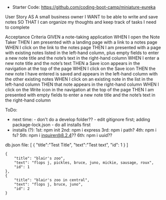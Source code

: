 - Starter Code: 
    https://github.com/coding-boot-camp/miniature-eureka

User Story
AS A small business owner
I WANT to be able to write and save notes
SO THAT I can organize my thoughts and keep track of tasks I need to complete

Acceptance Criteria
GIVEN a note-taking application
WHEN I open the Note Taker
THEN I am presented with a landing page with a link to a notes page
WHEN I click on the link to the notes page
THEN I am presented with a page with existing notes listed in the left-hand column, plus empty fields to enter a new note title and the note’s text in the right-hand column
WHEN I enter a new note title and the note’s text
THEN a Save icon appears in the navigation at the top of the page
WHEN I click on the Save icon
THEN the new note I have entered is saved and appears in the left-hand column with the other existing notes
WHEN I click on an existing note in the list in the left-hand column
THEN that note appears in the right-hand column
WHEN I click on the Write icon in the navigation at the top of the page
THEN I am presented with empty fields to enter a new note title and the note’s text in the right-hand column


ToDo: 
- next time: 
        - don't do a develop folder??
        - edit gitignore first; adding package-lock.json
        - do all installs first
- installs (?): 
    1st: npm init
    2nd: npm i express
    3rd: npm i path?
    4th: npm i fs? 
    5th: npm i inquirer@8.2.4??
    6th: npm i uuid??


db.json file: 
[
    {
        "title":"Test Title",
        "text":"Test text",
        "id": 1
    }
]

    {
        "title": "blair's zoo",
        "text": "flops j, pickles, bruce, juno, mickie, sausage, roux",
        "id": 1
    },
    {
        "title": "blair's zoo in central",
        "text": "flops j, bruce, juno",
        "id": 2
    }
